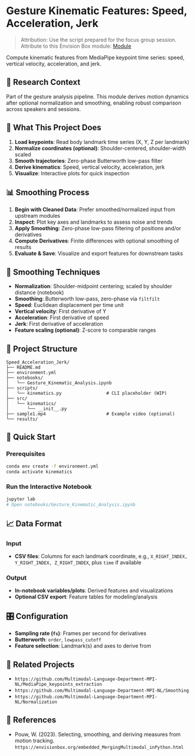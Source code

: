 # Gesture Kinematic Features: Speed, Acceleration, Jerk

> Attribution: Use the script prepared for the focus group session. Attribute to this Envision Box module: [Module](https://www.envisionbox.org/embedded_MergingMultimodal_inPython.html)

Compute kinematic features from MediaPipe keypoint time series: speed, vertical velocity, acceleration, and jerk.

## 🔬 Research Context

Part of the gesture analysis pipeline. This module derives motion dynamics after optional normalization and smoothing, enabling robust comparison across speakers and sessions.

## 🎯 What This Project Does

1. **Load keypoints**: Read body landmark time series (X, Y, Z per landmark)
2. **Normalize coordinates (optional)**: Shoulder-centered, shoulder-width scaled
3. **Smooth trajectories**: Zero-phase Butterworth low-pass filter
4. **Derive kinematics**: Speed, vertical velocity, acceleration, jerk
5. **Visualize**: Interactive plots for quick inspection

## 📊 Smoothing Process

1. **Begin with Cleaned Data**: Prefer smoothed/normalized input from upstream modules
2. **Inspect**: Plot key axes and landmarks to assess noise and trends
3. **Apply Smoothing**: Zero-phase low-pass filtering of positions and/or derivatives
4. **Compute Derivatives**: Finite differences with optional smoothing of results
5. **Evaluate & Save**: Visualize and export features for downstream tasks

## 🔧 Smoothing Techniques

- **Normalization**: Shoulder-midpoint centering; scaled by shoulder distance (notebook)
- **Smoothing**: Butterworth low-pass, zero-phase via `filtfilt`
- **Speed**: Euclidean displacement per time unit
- **Vertical velocity**: First derivative of Y
- **Acceleration**: First derivative of speed
- **Jerk**: First derivative of acceleration
- **Feature scaling (optional)**: Z-score to comparable ranges

## 📁 Project Structure

```
Speed_Acceleration_Jerk/
├── README.md
├── environment.yml
├── notebooks/
│   └── Gesture_Kinematic_Analysis.ipynb
├── scripts/
│   └── kinematics.py                 # CLI placeholder (WIP)
├── src/
│   └── kinematics/
│       └── __init__.py
├── sample1.mp4                       # Example video (optional)
└── results/
```

## 🚀 Quick Start

### Prerequisites

```bash
conda env create -f environment.yml
conda activate kinematics
```

### Run the Interactive Notebook

```bash
jupyter lab
# Open notebooks/Gesture_Kinematic_Analysis.ipynb
```


## 📈 Data Format

### Input
- **CSV files**: Columns for each landmark coordinate, e.g., `X_RIGHT_INDEX, Y_RIGHT_INDEX, Z_RIGHT_INDEX`, plus `time` if available

### Output
- **In-notebook variables/plots**: Derived features and visualizations
- **Optional CSV export**: Feature tables for modeling/analysis

## 🎛️ Configuration

- **Sampling rate (`fs`)**: Frames per second for derivatives
- **Butterworth**: `order`, `lowpass_cutoff`
- **Feature selection**: Landmark(s) and axes to derive from

## 🔗 Related Projects

- `https://github.com/Multimodal-Language-Department-MPI-NL/MediaPipe_keypoints_extraction`
- `https://github.com/Multimodal-Language-Department-MPI-NL/Smoothing`
- `https://github.com/Multimodal-Language-Department-MPI-NL/Normalization`

## 📖 References

- Pouw, W. (2023). Selecting, smoothing, and deriving measures from motion tracking. `https://envisionbox.org/embedded_MergingMultimodal_inPython.html`